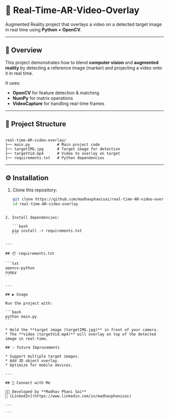 # 🎥 Real-Time-AR-Video-Overlay  
Augmented Reality project that overlays a video on a detected target image in real time using **Python + OpenCV**.  

---

## 🚀 Overview  
This project demonstrates how to blend **computer vision** and **augmented reality** by detecting a reference image (marker) and projecting a video onto it in real time.  

It uses:  
- **OpenCV** for feature detection & matching  
- **NumPy** for matrix operations  
- **VideoCapture** for handling real-time frames  

---

## 📂 Project Structure  
```

real-time-AR-video-overlay/
├── main.py            # Main project code
├── targetIMG.jpg      # Target image for detection
├── targetVid.mp4      # Video to overlay on target
├── requirements.txt   # Python dependencies

````

---

## ⚙️ Installation  

1. Clone this repository:  
   ```bash
   git clone https://github.com/madhavphanisai/real-time-AR-video-overlay.git
   cd real-time-AR-video-overlay
````

2. Install dependencies:

   ```bash
   pip install -r requirements.txt
   ```

---

## 📦 requirements.txt

```txt
opencv-python
numpy
```

---

## ▶️ Usage

Run the project with:

```bash
python main.py
```

* Hold the **target image (targetIMG.jpg)** in front of your camera.
* The **video (targetVid.mp4)** will overlay on top of the detected image in real-time.

## 💡 Future Improvements

* Support multiple target images.
* Add 3D object overlay.
* Optimize for mobile devices.

---

## 🤝 Connect with Me

👨‍💻 Developed by **Madhav Phani Sai**
🔗 [LinkedIn](https://www.linkedin.com/in/madhavphanisai)

---

```


